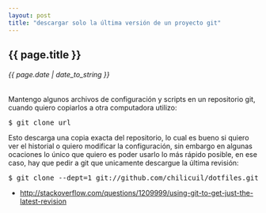 ```yaml
---
layout: post
title: "descargar solo la última versión de un proyecto git"
---
```


## {{ page.title }}
###### {{ page.date | date_to_string }}

Mantengo algunos archivos de configuración y scripts en un repositorio git, cuando quiero copiarlos a otra computadora utilizo:

<pre class="sh_sh">
$ git clone url
</pre>

Esto descarga una copia exacta del repositorio, lo cual es bueno si quiero ver el historial o quiero modificar la configuración, sin embargo en algunas ocaciones lo único que quiero es poder usarlo lo más rápido posible, en ese caso, hay que pedir a git que unicamente descargue la última revisión:

<pre class="sh_sh">
$ git clone --dept=1 git://github.com/chilicuil/dotfiles.git
</pre>

- <http://stackoverflow.com/questions/1209999/using-git-to-get-just-the-latest-revision>
